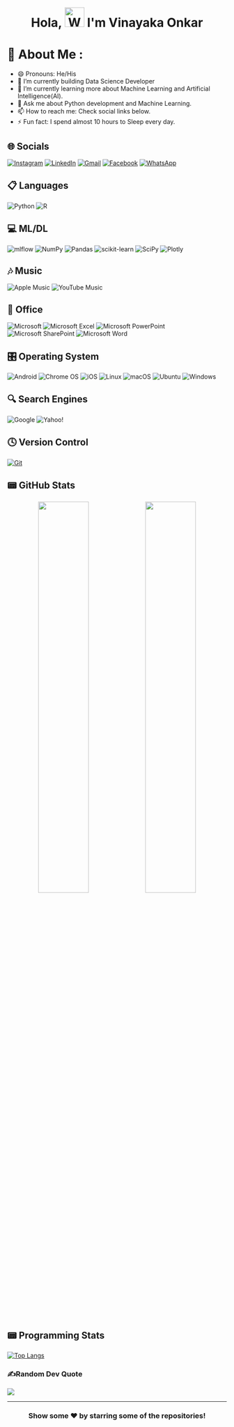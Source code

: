 <h1 align="center"> Hola, <img src="https://raw.githubusercontent.com/nixin72/nixin72/master/wave.gif" 
         alt="Waving hand animated gif"
         height="45"
         width="45" /> I'm Vinayaka Onkar</h1>


# 💫 About Me :
- 😄 Pronouns: He/His
- 🔭 I’m currently building Data Science Developer
- 🌱 I’m currently learning more about Machine Learning and Artificial Intelligence(AI).
- 💬 Ask me about Python development and Machine Learning.
- 📫 How to reach me: Check social links below.
- ⚡ Fun fact: I spend almost 10 hours to Sleep every day.

## 🌐 Socials
[![Instagram](https://img.shields.io/badge/Instagram-E4405F?style=for-the-badge&logo=instagram&logoColor=white)](https://www.instagram.com/vinay_onkar/) [![LinkedIn](https://img.shields.io/badge/LinkedIn-0077B5?style=for-the-badge&logo=linkedin&logoColor=white)](https://www.linkedin.com/in/vinayaka-o) [![Gmail](https://img.shields.io/badge/Gmail-D14836?style=for-the-badge&logo=gmail&logoColor=white)](rudrappavinay963@gmail.com) [![Facebook](https://img.shields.io/badge/Facebook-%231877F2.svg?style=for-the-badge&logo=Facebook&logoColor=white)](https://www.facebook.com/vinu.vinay.79677) [![WhatsApp](https://img.shields.io/badge/WhatsApp-25D366?style=for-the-badge&logo=whatsapp&logoColor=white)](+917019066576)

## 📋 Languages
![Python](https://img.shields.io/badge/python-3670A0?style=for-the-badge&logo=python&logoColor=ffdd54) ![R](https://img.shields.io/badge/r-%23276DC3.svg?style=for-the-badge&logo=r&logoColor=white) 

## 💻 ML/DL
![mlflow](https://img.shields.io/badge/mlflow-%23d9ead3.svg?style=for-the-badge&logo=numpy&logoColor=blue) ![NumPy](https://img.shields.io/badge/numpy-%23013243.svg?style=for-the-badge&logo=numpy&logoColor=white) ![Pandas](https://img.shields.io/badge/pandas-%23150458.svg?style=for-the-badge&logo=pandas&logoColor=white) ![scikit-learn](https://img.shields.io/badge/scikit--learn-%23F7931E.svg?style=for-the-badge&logo=scikit-learn&logoColor=white) ![SciPy](https://img.shields.io/badge/SciPy-%230C55A5.svg?style=for-the-badge&logo=scipy&logoColor=%white) ![Plotly](https://img.shields.io/badge/Plotly-%233F4F75.svg?style=for-the-badge&logo=plotly&logoColor=white) 

## 🎶 Music
![Apple Music](https://img.shields.io/badge/Apple_Music-9933CC?style=for-the-badge&logo=apple-music&logoColor=white) ![YouTube Music](https://img.shields.io/badge/YouTube_Music-FF0000?style=for-the-badge&logo=youtube-music&logoColor=white)

## 🏢 Office
![Microsoft](https://img.shields.io/badge/Microsoft-0078D4?style=for-the-badge&logo=microsoft&logoColor=white) ![Microsoft Excel](https://img.shields.io/badge/Microsoft_Excel-217346?style=for-the-badge&logo=microsoft-excel&logoColor=white) ![Microsoft PowerPoint](https://img.shields.io/badge/Microsoft_PowerPoint-B7472A?style=for-the-badge&logo=microsoft-powerpoint&logoColor=white) ![Microsoft SharePoint ](https://img.shields.io/badge/Microsoft_SharePoint-0078D4?style=for-the-badge&logo=microsoft-sharepoint&logoColor=white) ![Microsoft Word](https://img.shields.io/badge/Microsoft_Word-2B579A?style=for-the-badge&logo=microsoft-word&logoColor=white) 

## 🎛️ Operating System
![Android](https://img.shields.io/badge/Android-3DDC84?style=for-the-badge&logo=android&logoColor=white) ![Chrome OS](https://img.shields.io/badge/chrome%20os-3d89fc?style=for-the-badge&logo=google%20chrome&logoColor=white) ![iOS](https://img.shields.io/badge/iOS-000000?style=for-the-badge&logo=ios&logoColor=white) ![Linux](https://img.shields.io/badge/Linux-FCC624?style=for-the-badge&logo=linux&logoColor=black) ![macOS](https://img.shields.io/badge/mac%20os-000000?style=for-the-badge&logo=macos&logoColor=F0F0F0) ![Ubuntu](https://img.shields.io/badge/Ubuntu-E95420?style=for-the-badge&logo=ubuntu&logoColor=white) ![Windows](https://img.shields.io/badge/Windows-0078D6?style=for-the-badge&logo=windows&logoColor=white)

## 🔍 Search Engines
![Google](https://img.shields.io/badge/google-4285F4?style=for-the-badge&logo=google&logoColor=white) ![Yahoo!](https://img.shields.io/badge/Yahoo!-6001D2?style=for-the-badge&logo=Yahoo!&logoColor=white)

## 🕓 Version Control
[![Git](https://img.shields.io/badge/git-%23F05033.svg?style=for-the-badge&logo=git&logoColor=white)](https://github.com/vinay07o/) 

## 📟 GitHub Stats
<p align="center">
	<img width="48%" src="https://github-readme-stats.vercel.app/api?username=vinay07o&show_icons=true&theme=vue" />
	<img width="48%" src="https://github-readme-streak-stats.herokuapp.com/?user=vinay07o&theme=vue" />
</p>

## 📟 Programming Stats
[![Top Langs](https://github-readme-stats.vercel.app/api/top-langs/?username=vinay07o&layout=compact)](https://github.com/vinay07o/glm)

### ✍️Random Dev Quote
![](https://quotes-github-readme.vercel.app/api?type=horizontal&theme=vue)

---

<div align="center">

### Show some ❤️ by starring some of the repositories!

</div>
